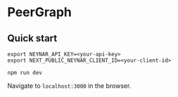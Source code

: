 # PeerGraph

## Quick start

```
export NEYNAR_API_KEY=<your-api-key>
export NEXT_PUBLIC_NEYNAR_CLIENT_ID=<your-client-id>
```

```
npm run dev
```

Navigate to `localhost:3000` in the browser.
